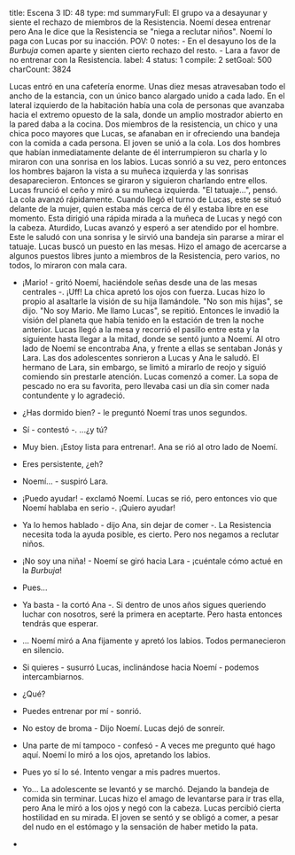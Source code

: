 title:          Escena 3
ID:             48
type:           md
summaryFull:    El grupo va a desayunar y siente el rechazo de miembros de la Resistencia. Noemí desea entrenar pero Ana le dice que la Resistencia se "niega a reclutar niños". Noemí lo paga con Lucas por su inacción.
POV:            0
notes:          - En el desayuno los de la *Burbuja* comen aparte y sienten cierto rechazo del resto.
                - Lara a favor de no entrenar con la Resistencia.
label:          4
status:         1
compile:        2
setGoal:        500
charCount:      3824


Lucas entró en una cafetería enorme. Unas diez mesas atravesaban todo el ancho de la estancia, con un único banco alargado unido a cada lado. En el lateral izquierdo de la habitación había una cola de personas que avanzaba hacia el extremo opuesto de la sala, donde un amplio mostrador abierto en la pared daba a la cocina.
Dos miembros de la resistencia, un chico y una chica poco mayores que Lucas, se afanaban en ir ofreciendo una bandeja con la comida a cada persona.
El joven se unió a la cola. Los dos hombres que habían inmediatamente delante de él interrumpieron su charla y lo miraron con una sonrisa en los labios. Lucas sonrió a su vez, pero entonces los hombres bajaron la vista a su muñeca izquierda y las sonrisas desaparecieron. Entonces se giraron y siguieron charlando entre ellos.
Lucas frunció el ceño y miró a su muñeca izquierda. "El tatuaje...", pensó.
La cola avanzó rápidamente. Cuando llegó el turno de Lucas, este se situó delante de la mujer, quien estaba más cerca de él y estaba libre en ese momento. Esta dirigió una rápida mirada a la muñeca de Lucas y negó con la cabeza.
Aturdido, Lucas avanzó y esperó a ser atendido por el hombre. Este le saludó con una sonrisa y le sirvió una bandeja sin pararse a mirar el tatuaje.
Lucas buscó un puesto en las mesas. Hizo el amago de acercarse a algunos puestos libres junto a miembros de la Resistencia, pero varios, no todos, lo miraron con mala cara.
- ¡Mario! - gritó Noemí, haciéndole señas desde una de las mesas centrales -. ¡Uff!
La chica apretó los ojos con fuerza. Lucas hizo lo propio al asaltarle la visión de su hija llamándole. "No son mis hijas", se dijo. "No soy Mario. Me llamo Lucas", se repitió. Entonces le invadió la visión del planeta que había tenido en la estación de tren la noche anterior.
Lucas llegó a la mesa y recorrió el pasillo entre esta y la siguiente hasta llegar a la mitad, donde se sentó junto a Noemí. Al otro lado de Noemí se encontraba Ana, y frente a ellas se sentaban Jonás y Lara. Las dos adolescentes sonrieron a Lucas y Ana le saludó. El hermano de Lara, sin embargo, se limitó a mirarlo de reojo y siguió comiendo sin prestarle atención.
Lucas comenzó a comer. La sopa de pescado no era su favorita, pero llevaba casi un día sin comer nada contundente y lo agradeció.
- ¿Has dormido bien? - le preguntó Noemí tras unos segundos.
- Sí - contestó -. ...¿y tú?
- Muy bien. ¡Estoy lista para entrenar!.
Ana se rió al otro lado de Noemí.
- Eres persistente, ¿eh?
- Noemí... - suspiró Lara.
- ¡Puedo ayudar! - exclamó Noemí. Lucas se rió, pero entonces vio que Noemí hablaba en serio -. ¡Quiero ayudar!
- Ya lo hemos hablado - dijo Ana, sin dejar de comer -. La Resistencia necesita toda la ayuda posible, es cierto. Pero nos negamos a reclutar niños.
- ¡No soy una niña! - Noemí se giró hacia Lara - ¡cuéntale cómo actué en la *Burbuja*!
- Pues...
- Ya basta - la cortó Ana -. Si dentro de unos años sigues queriendo luchar con nosotros, seré la primera en aceptarte. Pero hasta entonces tendrás que esperar.
- ...
Noemí miró a Ana fijamente y apretó los labios. Todos permanecieron en silencio.
- Si quieres - susurró Lucas, inclinándose hacia Noemí - podemos intercambiarnos.
- ¿Qué?
- Puedes entrenar por mí - sonrió.
- No estoy de broma - Dijo Noemí.
Lucas dejó de sonreír.
- Una parte de mí tampoco - confesó - A veces me pregunto qué hago aquí.
Noemí lo miró a los ojos, apretando los labios.
- Pues yo sí lo sé. Intento vengar a mis padres muertos.
- Yo...
La adolescente se levantó y se marchó. Dejando la bandeja de comida sin terminar.
Lucas hizo el amago de levantarse para ir tras ella, pero Ana le miró a los ojos y negó con la cabeza. Lucas percibió cierta hostilidad en su mirada.
El joven se sentó y se obligó a comer, a pesar del nudo en el estómago y la sensación de haber metido la pata.


- 